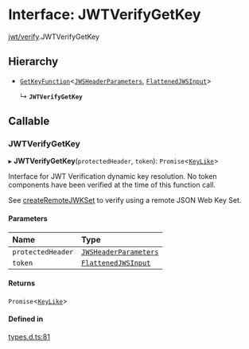 # Interface: JWTVerifyGetKey

[jwt/verify](../modules/jwt_verify.md).JWTVerifyGetKey

## Hierarchy

- [`GetKeyFunction`](types.GetKeyFunction.md)<[`JWSHeaderParameters`](types.JWSHeaderParameters.md), [`FlattenedJWSInput`](types.FlattenedJWSInput.md)\>

  ↳ **`JWTVerifyGetKey`**

## Callable

### JWTVerifyGetKey

▸ **JWTVerifyGetKey**(`protectedHeader`, `token`): `Promise`<[`KeyLike`](../types/types.KeyLike.md)\>

Interface for JWT Verification dynamic key resolution.
No token components have been verified at the time of this function call.

See [createRemoteJWKSet](../functions/jwks_remote.createRemoteJWKSet.md#function-createremotejwkset)
to verify using a remote JSON Web Key Set.

#### Parameters

| Name | Type |
| :------ | :------ |
| `protectedHeader` | [`JWSHeaderParameters`](types.JWSHeaderParameters.md) |
| `token` | [`FlattenedJWSInput`](types.FlattenedJWSInput.md) |

#### Returns

`Promise`<[`KeyLike`](../types/types.KeyLike.md)\>

#### Defined in

[types.d.ts:81](https://github.com/panva/jose/blob/v3.14.4/src/types.d.ts#L81)
